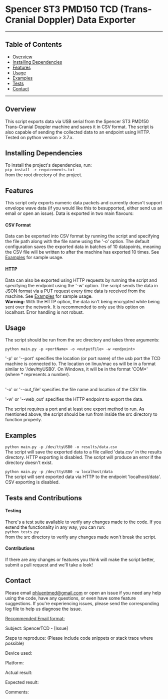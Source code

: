 # Spencer ST3 PMD150 TCD (Trans-Cranial Doppler) Data Exporter
_______________________________________________________________________________________________________________________________________
## Table of Contents
- [Overview](#overview)
- [Installing Dependencies](#installing-dependencies)
- [Features](#features)
- [Usage](#usage)
- [Examples](#examples)
- [Tests](#examples)
- [Contact](#contact)

________________________________________________________________________________________________________________________________________
## Overview
This script exports data via USB serial from the Spencer ST3 PMD150 Trans-Cranial 
Doppler machine and saves it in CSV format. The script is also capable of sending the 
collected data to an endpoint using HTTP. Tested on python version > 3.7.x.

## Installing Dependencies
To install the project's dependencies, run: <br>
`pip install -r requirements.txt` <br>
from the root directory of the project.

## Features
This script only exports numeric data packets and currently doesn't support envelope
wave data (if you would like this to besupported, either send us an email or open an
issue). Data is exported in two main flavours:

#### CSV Format
Data can be exported into CSV format by running the script and specifying the file path
along with the file name using the '-o' option. The default configuration saves the 
exported data in batches of 10 datapoints, meaning the CSV file will be written to after the machine 
has exported 10 times. See [Examples](#examples) for sample usage.

#### HTTP
Data can also be exported using HTTP requests by running the script and specifying the
endpoint using the '-w' option. The script sends the data in JSON format via a PUT
request every time data is received from the machine. See [Examples](#examples) for 
sample usage.<br>
**Warning:** With the HTTP option, the data isn't being encrypted while being sent over
the network. It is recommended to only use this option on localhost. Error handling is
not robust.

## Usage
The script should be run from the src directory and takes three arguments:<br>

`python main.py -p <portName> -o <outputFile> -w <endpoint>`<br>

'-p' or '--port' specifies the location (or port name) of the usb port the TCD machine
is connected to. The location on linux/mac os will be in a format similar to 
'/dev/ttyUSB0'. On Windows, it will be in the format 'COM*' (where * represents a 
number).<br><br>

'-o' or '--out_file' specifies the file name and location of the CSV file.<br>

'-w' or '--web_out' specifies the HTTP endpoint to export the data.<br>

The script requires a port and at least one export method to run. As mentioned above, 
the script should be run from inside the src directory to function properly.<br>

## Examples
`python main.py -p /dev/ttyUSB0 -o results/data.csv`<br>
The script will save the exported data to a file called 'data.csv' in the results
directory. HTTP exporting is disabled. The script will produce an error if the 
directory doesn't exist. <br>

`python main.py -p /dev/ttyUSB0 -w localhost/data`<br>
The script will sent exported data via HTTP to the endpoint 'localhost/data'. CSV 
exporting is disabled. <br>

## Tests and Contributions
#### Testing
There's a test suite available to verify any changes made to the code. If you extend
the functionality in any way, you can run: <br>
`python tests.py` <br>
from the src directory to verify any changes made won't break the script.<br>
#### Contributions
If there are any changes or features you think will make the script better, submit a 
pull request and we'll take a look!

## Contact

Please email phluentmed@gmail.com or open an issue if you need any help using the 
code, have any questions, or even have some feature suggestions. If you're
experiencing issues, please send the corresponding log file to help us diagnose
the issue.

<ins> Recommended Email format: </ins>

Subject: SpencerTCD - [Issue]

Steps to reproduce: (Please include code snippets or stack trace where possible)

Device used:

Platform:

Actual result:

Expected result:

Comments:

